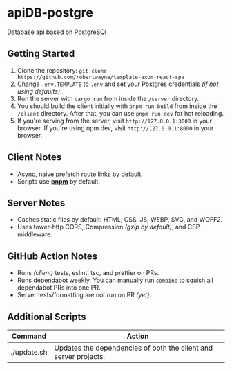 # apiDB-postgre
Database api based on PostgreSQl 
 
## Getting Started

1. Clone the repository: `git clone
   https://github.com/robertwayne/template-axum-react-spa`
2. Change `.env.TEMPLATE` to `.env` and set your Postgres credentials _(if not
   using defaults)_.
3. Run the server with `cargo run` from inside the `/server` directory.
4. You should build the client initially with `pnpm run build` from inside the
   `/client` directory. After that, you can use `pnpm run dev` for hot
   reloading.
5. If you're serving from the server, visit `http://127.0.0.1:3000` in your
   browser. If you're using npm dev, visit `http://127.0.0.1:8000` in your
   browser.

## Client Notes

- Async, naive prefetch route links by default.
- Scripts use __[pnpm](https://github.com/pnpm/pnpm)__ by default.

## Server Notes

- Caches static files by default: HTML, CSS, JS, WEBP, SVG, and WOFF2.
- Uses tower-http CORS, Compression _(gzip by default)_, and CSP middleware.

## GitHub Action Notes

- Runs _(client)_ tests, eslint, tsc, and prettier on PRs.
- Runs dependabot weekly. You can manually run `combine` to squish all
  dependabot PRs into one PR.
- Server tests/formatting are not run on PR _(yet)_.

## Additional Scripts

| Command | Action |
|---------|--------|
| ./update.sh | Updates the dependencies of both the client and server projects. |  
   
   
   


